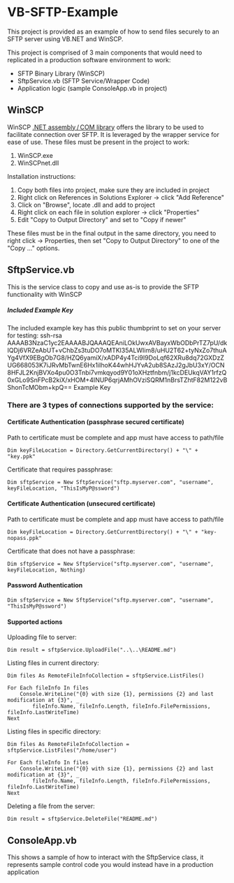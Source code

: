 ﻿VB-SFTP-Example
============

This project is provided as an example of how to send files securely to an SFTP server using VB.NET and WinSCP.

This project is comprised of 3 main components that would need to replicated in a production software environment to work:

  * SFTP Binary Library (WinSCP)
  * SftpService.vb (SFTP Service/Wrapper Code)
  * Application logic (sample ConsoleApp.vb in project)

WinSCP
------------

WinSCP [.NET assembly / COM library](https://winscp.net/eng/download.php) offers the library to be used to facilitate connection over SFTP.  It is leveraged by the wrapper service for ease of use.
These files must be present in the project to work:

 1. WinSCP.exe
 2. WinSCPnet.dll

Installation instructions:

 1. Copy both files into project, make sure they are included in project
 2. Right click on References in Solutions Explorer -> click "Add Reference"
 3. Click on "Browse", locate .dll and add to project
 4. Right click on each file in solution explorer -> click "Properties"
 5. Edit "Copy to Output Directory" and set to "Copy if newer"

These files must be in the final output in the same directory,
you need to right click -> Properties, then set "Copy to Output Directory" to one of the "Copy ..." options.

SftpService.vb
------------

This is the service class to copy and use as-is to provide the SFTP functionality with WinSCP

##### Included Example Key
The included example key has this public thumbprint to set on your server for testing:
ssh-rsa AAAAB3NzaC1yc2EAAAABJQAAAQEAniLOkUwxAVBayxWbODbPrTZ7pU/dkIQDj6VRZeAbUT+vChbZs3tuDO7oMTKl35ALWIim8/uHU2T62+tyNxZo7thuAYg4VfX9EBgOb7G8/HZQ6yamiX/xADP4y4Tci9I9DoLqf62XRu8dq72GXDzZUG668053K7iJRvMbTwnE6Hx1iIhoK44whHJYvA2ub8SAzJ2gJbU3xY/OCN8HFJL2KnjBVXo4pu0O3Tnbi7vmkqyod9Y01oXHztfnbm/j1kcDEUkqVAY1rfzQ0xGLo9SnFPcB2kiX/xHOM+4INUP6qrjAMhOVziSQRM1nBrsTZhtF82M122vBShonTcMObm+kpQ== Example Key

### There are 3 types of connections supported by the service:

#### Certificate Authentication (passphrase secured certificate)

Path to certificate must be complete and app must have access to path/file

    Dim keyFileLocation = Directory.GetCurrentDirectory() + "\" + "key.ppk"

Certificate that requires passphrase:

    Dim sftpService = New SftpService("sftp.myserver.com", "username", keyFileLocation, "ThisIsMyP@ssword")

#### Certificate Authentication (unsecured certificate)

Path to certificate must be complete and app must have access to path/file

    Dim keyFileLocation = Directory.GetCurrentDirectory() + "\" + "key-nopass.ppk"

Certificate that does not have a passphrase:

    Dim sftpService = New SftpService("sftp.myserver.com", "username", keyFileLocation, Nothing)

#### Password Authentication

    Dim sftpService = New SftpService("sftp.myserver.com", "username", "ThisIsMyP@ssword")


#### Supported actions

Uploading file to server:

    Dim result = sftpService.UploadFile("..\..\README.md")

Listing files in current directory:

    Dim files As RemoteFileInfoCollection = sftpService.ListFiles()

    For Each fileInfo In files
        Console.WriteLine("{0} with size {1}, permissions {2} and last modification at {3}", _
            fileInfo.Name, fileInfo.Length, fileInfo.FilePermissions, fileInfo.LastWriteTime)
    Next

Listing files in specific directory:

    Dim files As RemoteFileInfoCollection = sftpService.ListFiles("/home/user")

    For Each fileInfo In files
        Console.WriteLine("{0} with size {1}, permissions {2} and last modification at {3}", _
            fileInfo.Name, fileInfo.Length, fileInfo.FilePermissions, fileInfo.LastWriteTime)
    Next

Deleting a file from the server:

    Dim result = sftpService.DeleteFile("README.md")

ConsoleApp.vb
------------

This shows a sample of how to interact with the SftpService class, it represents sample
control code you would instead have in a production application
